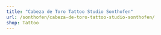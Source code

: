 ```yaml
---
title: "Cabeza de Toro Tattoo Studio Sonthofen"
url: /sonthofen/cabeza-de-toro-tattoo-studio-sonthofen/
shop: Tattoo
---
```


